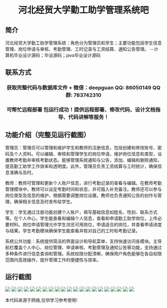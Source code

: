 <p><h1 align="center">河北经贸大学勤工助学管理系统吧</h1></p>

## 简介
河北经贸大学勤工助学管理系统：角色分为管理员和学生；主要功能包括学生信息管理、岗位申请与审核、考勤管理、工时记录与工资结算、通知公告管理。    --计算机毕业设计源码；毕设源码；java毕业设计源码


## 联系方式
<p><h3 align="center">获取完整代码与数据库文件 + 微信：deepguan QQ: 86050149 QQ群: 783742310</h3></p>
<p><h3 align="center">可帮忙远程部署 包运行成功！提供远程部署、修改代码、设计文档指导、代码讲解等服务！</h3></p>

## 功能介绍（完整见运行截图）
管理员：管理员可以管理和维护学生和教师的注册信息，包括创建和修改账号、密码及个人资料。可以编辑、审核和管理学生的岗位申请，维护岗位信息和类型，设置教师考勤并审核考勤状态。能够管理系统通知与公告，添加、编辑和删除通知，提高勤工助学工作效率和透明度。此外，管理员负责工资结算与工时统计，确保信息准确与及时。

教师：教师可管理和更新个人账户信息，进行考勤记录的查看与编辑。在教师考勤管理模块中，教师可以设定考勤时间和状态，并可插入补充备注。教师还可以参与岗位类型及信息的维护，根据需要调整岗位设置。教师也负责通知公告的创作与管理，确保相关信息及时发布给学生。

学生：学生通过注册功能创建个人账户，填写基础信息如姓名、性别、联系方式等。在个人中心，学生能查看和编辑个人信息，查看和申请勤工助学岗位，上传必要材料。岗位申请管理允许学生浏览可用岗位，申请适合的岗位，并查看申请进度与结果。学生考勤模块确保学生能查看并核对自己的工时和考勤记录。

系统公共功能：系统提供简洁的界面设计和导航菜单，支持快速访问各模块。主导航栏覆盖个人中心、岗位管理、申请审核、考勤管理及通知公告等功能，支持通过多种条件进行信息查询和管理。系统权限分配清晰，确保用户角色能够在各自权限范围内高效操作，提升管理工作的便捷性与效率。


## 运行截图
![](https://bs-1329754181.cos.ap-shanghai.myqcloud.com/ssm/HebeiUniversityOfEconomicsAndTradeWorkStudyManagementSystem/img/001.jpg)
![](https://bs-1329754181.cos.ap-shanghai.myqcloud.com/ssm/HebeiUniversityOfEconomicsAndTradeWorkStudyManagementSystem/img/002.jpg)
![](https://bs-1329754181.cos.ap-shanghai.myqcloud.com/ssm/HebeiUniversityOfEconomicsAndTradeWorkStudyManagementSystem/img/003.jpg)
![](https://bs-1329754181.cos.ap-shanghai.myqcloud.com/ssm/HebeiUniversityOfEconomicsAndTradeWorkStudyManagementSystem/img/004.jpg)
![](https://bs-1329754181.cos.ap-shanghai.myqcloud.com/ssm/HebeiUniversityOfEconomicsAndTradeWorkStudyManagementSystem/img/005.jpg)
![](https://bs-1329754181.cos.ap-shanghai.myqcloud.com/ssm/HebeiUniversityOfEconomicsAndTradeWorkStudyManagementSystem/img/006.jpg)
![](https://bs-1329754181.cos.ap-shanghai.myqcloud.com/ssm/HebeiUniversityOfEconomicsAndTradeWorkStudyManagementSystem/img/007.jpg)
![](https://bs-1329754181.cos.ap-shanghai.myqcloud.com/ssm/HebeiUniversityOfEconomicsAndTradeWorkStudyManagementSystem/img/008.jpg)
![](https://bs-1329754181.cos.ap-shanghai.myqcloud.com/ssm/HebeiUniversityOfEconomicsAndTradeWorkStudyManagementSystem/img/009.jpg)
![](https://bs-1329754181.cos.ap-shanghai.myqcloud.com/ssm/HebeiUniversityOfEconomicsAndTradeWorkStudyManagementSystem/img/010.jpg)
![](https://bs-1329754181.cos.ap-shanghai.myqcloud.com/ssm/HebeiUniversityOfEconomicsAndTradeWorkStudyManagementSystem/img/011.jpg)
![](https://bs-1329754181.cos.ap-shanghai.myqcloud.com/ssm/HebeiUniversityOfEconomicsAndTradeWorkStudyManagementSystem/img/012.jpg)
![](https://bs-1329754181.cos.ap-shanghai.myqcloud.com/ssm/HebeiUniversityOfEconomicsAndTradeWorkStudyManagementSystem/img/013.jpg)
![](https://bs-1329754181.cos.ap-shanghai.myqcloud.com/ssm/HebeiUniversityOfEconomicsAndTradeWorkStudyManagementSystem/img/014.jpg)
![](https://bs-1329754181.cos.ap-shanghai.myqcloud.com/ssm/HebeiUniversityOfEconomicsAndTradeWorkStudyManagementSystem/img/015.jpg)
![](https://bs-1329754181.cos.ap-shanghai.myqcloud.com/ssm/HebeiUniversityOfEconomicsAndTradeWorkStudyManagementSystem/img/016.jpg)
![](https://bs-1329754181.cos.ap-shanghai.myqcloud.com/ssm/HebeiUniversityOfEconomicsAndTradeWorkStudyManagementSystem/img/017.jpg)
![](https://bs-1329754181.cos.ap-shanghai.myqcloud.com/ssm/HebeiUniversityOfEconomicsAndTradeWorkStudyManagementSystem/img/018.jpg)
![](https://bs-1329754181.cos.ap-shanghai.myqcloud.com/ssm/HebeiUniversityOfEconomicsAndTradeWorkStudyManagementSystem/img/019.jpg)
![](https://bs-1329754181.cos.ap-shanghai.myqcloud.com/ssm/HebeiUniversityOfEconomicsAndTradeWorkStudyManagementSystem/img/020.jpg)
![](https://bs-1329754181.cos.ap-shanghai.myqcloud.com/ssm/HebeiUniversityOfEconomicsAndTradeWorkStudyManagementSystem/img/021.jpg)

<p>本代码来源于网络,仅供学习参考使用!</p>
